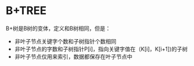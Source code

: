 # B+TREE

B+树是B树的变体，定义和B树相同，但是：

* 非叶子节点关键字个数和子树指针个数相同
* 非叶子节点的字数和子树指针P\[i\]，指向关键字值在（K\[i\]，K\[i+1\]\)的子树
* 非叶子节点仅用来索引，数据都保存在叶子节点中



